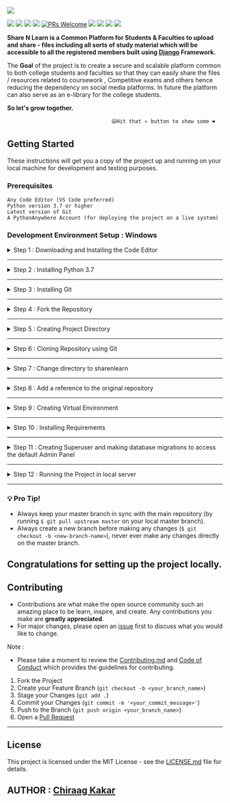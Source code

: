 ![](https://github.com/chiraag-kakar/sharenlearn/blob/master/banner.png)


[![](https://img.shields.io/github/license/chiraag-kakar/sharenlearn?style=for-the-badge)]()
[![](https://img.shields.io/tokei/lines/github/chiraag-kakar/sharenlearn?label=Lines%20of%20Code&style=for-the-badge)]()
[![](https://img.shields.io/github/issues-raw/chiraag-kakar/sharenlearn?color=orange&style=for-the-badge)]()
[![](https://img.shields.io/github/issues-closed/chiraag-kakar/sharenlearn?style=for-the-badge)]()
[![PRs Welcome](https://img.shields.io/badge/PRs-welcome-brightgreen.svg?style=for-the-badge)](https://github.com/chiraag-kakar/sharenlearn/pulls)
[![](https://img.shields.io/github/issues-pr/chiraag-kakar/sharenlearn?style=for-the-badge)]()
[![](https://img.shields.io/github/forks/chiraag-kakar/sharenlearn?style=for-the-badge)]()
[![](https://img.shields.io/github/stars/chiraag-kakar/sharenlearn?style=for-the-badge)]()
[![](https://img.shields.io/website?style=for-the-badge&url=https://sharenlearn.herokuapp.com)]()

**Share N Learn is a Common Platform for Students & Faculties to upload and share - files including all sorts of study material which will be accessible to all the registered members built using [Django](https://docs.djangoproject.com/en/3.1/) Framework.**

The **Goal** of the project is to create a secure and scalable platform common to both college students and faculties so that they can easily share the files / resources related to coursework , 
Competitive exams and others hence reducing the dependency on social media platforms.
In future the platform can also serve as an e-library for the college students.

**So let's grow together.**


                                      😃Hit that ⭐ button to show some ❤️           

## Getting Started

These instructions will get you a copy of the project up and running on your local machine for development and testing purposes.

### Prerequisites


```
Any Code Editor (VS Code preferred)
Python version 3.7 or higher
Latest version of Git
A PythonAnywhere Account (for deploying the project on a live system)
```

### Development Environment Setup : Windows


<details><summary>Step 1 : Downloading and Installing the Code Editor</summary>
 
 
| **Code Editor** | **Link** 	|
|-	|-	|
| Visual Studio Code 	| [Download it from here](https://code.visualstudio.com/)	|
| Sublime Text 3 	| [Download it from here](https://www.sublimetext.com/3) |
| Atom 	| [Download it from here](https://atom.io/)	|


</details>


---


<details><summary>Step 2 : Installing Python 3.7</summary>
 
 
* **For Windows** :  Click on [Download Python3.7](https://www.python.org/downloads/release/python-379/).
   * * Download the Windows x86-64 executable installer for 64-bit version of Windows
   * * Download the Windows x86 executable installer for 32-bit version of Windows.


   * * Make sure to check "Add Python 3.7 to Path" in the setup window of the Installer.

Verify the installation from the command prompt using following command :
```
python3.7 --version
```
And the installed version of python will be printed.


</details>


---

<details><summary>Step 3 : Installing Git </summary>

Click on [Download Git](https://git-scm.com/downloads)

</details>


---


<details><summary>Step 4 : Fork the Repository </summary>

Click on ![Fork](https://user-images.githubusercontent.com/63921263/110382285-b07bba80-8080-11eb-8407-d354849c1753.png)
to fork [this Repo](https://github.com/chiraag-kakar/sharenlearn)

</details>


---



<details><summary>Step 5 : Creating Project Directory </summary>


(Note : We are creating project directory in the desktop for easey and fast access)

```
cd desktop

mkdir myproject

cd myproject
```

</details>


---


<details><summary>Step 6 : Cloning Repository using Git</summary>
 
 
```
$ git clone https://github.com/<your-github-username>/sharenlearn.git
```


</details>


---


<details><summary>Step 7 : Change directory to sharenlearn</summary>
 

```
$ cd sharenlearn
```


</details>


---


<details><summary>Step 8 : Add a reference to the original repository
</summary>
 

```
$ git remote add upstream https://github.com/chiraag-kakar/sharenlearn.git
```


</details>


---


<details><summary>Step 9 : Creating Virtual Environment</summary>

Install virtualenv 
```
$ pip3 install virtualenv
```
Creating Virtual Environment named "myvenv" :
```
$ virtualenv myvenv -p python3.7
```
Activating "myvenv" :
* For **Windows cmd** :
   ```
   > myvenv\Scripts\activate
   ```
Command to deactivate "myvenv" :
```
deactivate
```


</details>


---


<details><summary>Step 10 : Installing Requirements</summary>


Note: Virtual Environment should be activated.

Installing requirements :
```
pip install -r requirements.txt
```


</details>


---


<details><summary>Step 11 : Creating Superuser and making database migrations to access the default Admin Panel</summary>
 
 
```
python manage.py makemigrations
python manage.py migrate
python manage.py createsuperuser
```


</details>


---


<details><summary>Step 12 : Running the Project in local server</summary>


Note: Virtual Environment should be activated.


Run the following command in the terminal :
```
python manage.py runserver
```


</details>


---


### 💡️ **Pro Tip!** 
  * Always keep your master branch in sync with the main repository (by running `$ git pull upstream master` on your local master branch). 
  * Always create a new branch before making any changes (`$ git checkout -b <new-branch-name>`), never ever make any changes directly on the master branch.


## Congratulations for setting up the project locally.


## Contributing

* Contributions are what make the open source community such an amazing place to be learn, inspire, and create. Any contributions you make are **greatly appreciated**.
* For major changes, please open an [issue](https://github.com/chiraag-kakar/sharenlearn/issues) first to discuss what you would like to change.


Note : 
* Please take a moment to review the [Contributing.md](https://github.com/chiraag-kakar/sharenlearn/blob/master/Contributing.md) and [Code of Conduct](https://github.com/chiraag-kakar/sharenlearn/blob/master/Code%20of%20Conduct.pdf) which provides the guidelines for contributing.

1. Fork the Project
2. Create your Feature Branch (`git checkout -b <your_branch_name>`)
3. Stage your Changes (`git add .`) 
4. Commit your Changes (`git commit -m '<your_commit_message>'`)
5. Push to the Branch (`git push origin <your_branch_name>`)
6. Open a [Pull Request](https://github.com/chiraag-kakar/sharenlearn/pulls)


---

## License

This project is licensed under the MIT License - see the [LICENSE.md](https://github.com/chiraag-kakar/sharenlearn/blob/master/LICENSE) file for details.

## AUTHOR : [Chiraag Kakar](https://github.com/chiraag-kakar)

